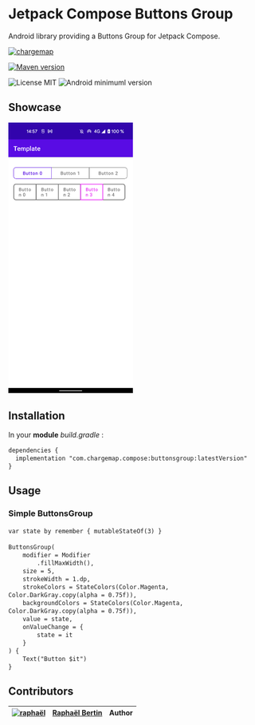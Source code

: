 # Jetpack Compose Buttons Group

Android library providing a Buttons Group for Jetpack Compose.

[![chargemap](https://github.com/chargemap.png?size=50)](https://chargemap.com)

[![Maven version](https://img.shields.io/maven-central/v/com.chargemap.compose/buttonsgroup?style=for-the-badge)](https://mvnrepository.com/artifact/com.chargemap.compose/buttonsgroup)

![License MIT](https://img.shields.io/badge/MIT-9E9F9F?style=flat-square&label=License)
![Android minimuml version](https://img.shields.io/badge/21+-9E9F9F?style=flat-square&label=Minimum&logo=android)

## Showcase

<img src="art/showcase.png" width="250"/>

## Installation

In your **module** *build.gradle* :

```
dependencies {
  implementation "com.chargemap.compose:buttonsgroup:latestVersion"
}
```

## Usage

### Simple ButtonsGroup

```
var state by remember { mutableStateOf(3) }

ButtonsGroup(
    modifier = Modifier
        .fillMaxWidth(),
    size = 5,
    strokeWidth = 1.dp,
    strokeColors = StateColors(Color.Magenta, Color.DarkGray.copy(alpha = 0.75f)),
    backgroundColors = StateColors(Color.Magenta, Color.DarkGray.copy(alpha = 0.75f)),
    value = state,
    onValueChange = {
        state = it
    }
) {
    Text("Button $it")
}

```

## Contributors

| [![raphaël](https://github.com/r4phab.png?size=50)](https://github.com/r4phab) | [Raphaël Bertin](https://github.com/r4phab) | Author |
|--------------|--------------|--------------|
